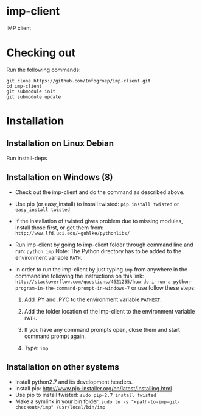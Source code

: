 imp-client
==========

IMP client

Checking out
============
Run the following commands:

    git clone https://github.com/Infogroep/imp-client.git
    cd imp-client
    git submodule init
    git submodule update


Installation
============

Installation on Linux Debian
----------------------------
Run install-deps

Installation on Windows (8)
---------------------------
* Check out the imp-client and do the command as described above.
* Use pip (or easy_install) to install twisted:
    `pip install twisted`
    or
    `easy_install twisted`
* If the installation of twisted gives problem due to missing modules, install those first, or get them from: `http://www.lfd.uci.edu/~gohlke/pythonlibs/`
* Run imp-client by going to imp-client folder through command line and run:
    `python imp`
Note: The Python directory has to be added to the environment variable `PATH`.
* In order to run the imp-client by just typing `ìmp` from anywhere in the commandline following the instructions on this link: `http://stackoverflow.com/questions/4621255/how-do-i-run-a-python-program-in-the-command-prompt-in-windows-7`
or use follow these steps:

    1) Add .PY and .PYC to the environment variable `PATHEXT`. 
    
    2) Add the folder location of the imp-client to the environment variable `PATH`.
    
    3) If you have any command prompts open, close them and start command prompt again.
    
    4) Type: `imp`.

Installation on other systems
-----------------------------
* Install python2.7 and its development headers.
* Install pip: <http://www.pip-installer.org/en/latest/installing.html>
* Use pip to install twisted:
  `sudo pip-2.7 install twisted`
* Make a symlink in your bin folder: `sudo ln -s "<path-to-imp-git-checkout>/imp" /usr/local/bin/imp`
